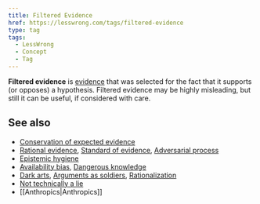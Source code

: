 ```yaml
---
title: Filtered Evidence
href: https://lesswrong.com/tags/filtered-evidence
type: tag
tags:
  - LessWrong
  - Concept
  - Tag
---
```


**Filtered evidence** is [evidence](https://lessestwrong.com/tag/evidence) that was selected for the fact that it supports (or opposes) a hypothesis. Filtered evidence may be highly misleading, but still it can be useful, if considered with care.

See also
--------

*   [Conservation of expected evidence](https://lessestwrong.com/tag/conservation-of-expected-evidence)
*   [Rational evidence](https://lessestwrong.com/tag/rational-evidence), [Standard of evidence](https://lessestwrong.com/tag/standard-of-evidence), [Adversarial process](https://wiki.lesswrong.com/wiki/Adversarial_process)
*   [Epistemic hygiene](https://lessestwrong.com/tag/epistemic-hygiene)
*   [Availability bias](https://wiki.lesswrong.com/wiki/Availability_bias), [Dangerous knowledge](https://lessestwrong.com/tag/dangerous-knowledge)
*   [Dark arts](https://lessestwrong.com/tag/dark-arts), [Arguments as soldiers](https://lessestwrong.com/tag/arguments-as-soldiers), [Rationalization](https://lessestwrong.com/tag/rationalization)
*   [Not technically a lie](https://lessestwrong.com/tag/not-technically-a-lie)
*   [[Anthropics|Anthropics]]